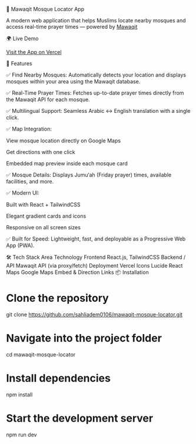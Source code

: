 🕌 Mawaqit Mosque Locator App

A modern web application that helps Muslims locate nearby mosques and access real-time prayer times — powered by 
[Mawaqit](https://mawaqit.net/en/)

🌍 Live Demo

[Visit the App on Vercel](https://mawaqit-app.vercel.app/)

🚀 Features

✅ Find Nearby Mosques:
Automatically detects your location and displays mosques within your area using the Mawaqit database.

✅ Real-Time Prayer Times:
Fetches up-to-date prayer times directly from the Mawaqit API for each mosque.

✅ Multilingual Support:
Seamless Arabic ↔ English translation with a single click.

✅ Map Integration:

View mosque location directly on Google Maps

Get directions with one click

Embedded map preview inside each mosque card

✅ Mosque Details:
Displays Jumu‘ah (Friday prayer) times, available facilities, and more.

✅ Modern UI:

Built with React + TailwindCSS

Elegant gradient cards and icons

Responsive on all screen sizes

✅ Built for Speed:
Lightweight, fast, and deployable as a Progressive Web App (PWA).

🛠️ Tech Stack
Area	Technology
Frontend	React.js, TailwindCSS
Backend / API	Mawaqit API (via proxy/fetch)
Deployment	Vercel
Icons	Lucide React
Maps	Google Maps Embed & Direction Links
📦 Installation
# Clone the repository
git clone https://github.com/sahliadem0106/mawaqit-mosque-locator.git

# Navigate into the project folder
cd mawaqit-mosque-locator

# Install dependencies
npm install

# Start the development server
npm run dev
